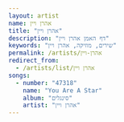 ```yaml
---
layout: artist
name: אהרן ויין
title: "אהרן ויין"
description: "דף האמן אהרן ויין"
keywords: "שירים, מוזיקה, אהרן ויין"
permalink: /artists/אהרן-ויין
redirect_from:
  - /artists/list/אהרן ויין
songs:
  - number: "47318"
    name: "You Are A Star"
    album: "סינגלים"
    artist: "אהרן ויין"
---
```

